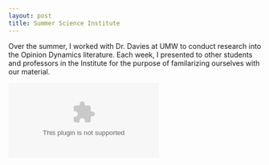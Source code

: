 ```yaml
---
layout: post
title: Summer Science Institute
---
```


Over the summer, I worked with Dr. Davies at UMW to conduct research into the Opinion Dynamics literature. Each week, I presented to other students and professors in the Institute for the purpose of familarizing ourselves with our material.

![alt text](https://raw.githubusercontent.com/hzontine/hzontine.github.io/master/images/SSIposterHZ.ppt "My poster")
